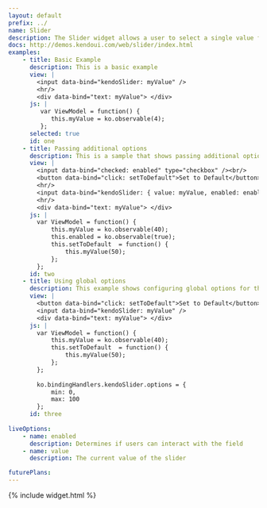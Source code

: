```yaml
---
layout: default
prefix: ../
name: Slider
description: The Slider widget allows a user to select a single value from a range.
docs: http://demos.kendoui.com/web/slider/index.html
examples:
    - title: Basic Example
      description: This is a basic example
      view: |
        <input data-bind="kendoSlider: myValue" />
        <hr/>
        <div data-bind="text: myValue"> </div>
      js: |
         var ViewModel = function() {
            this.myValue = ko.observable(4);
         };
      selected: true
      id: one
    - title: Passing additional options
      description: This is a sample that shows passing additional options in the data-bind attribute
      view: |
        <input data-bind="checked: enabled" type="checkbox" /><br/>
        <button data-bind="click: setToDefault">Set to Default</button>
        <hr/>
        <input data-bind="kendoSlider: { value: myValue, enabled: enabled, min: 0, max: 100 }" />
        <hr/>
        <div data-bind="text: myValue"> </div>
      js: |
        var ViewModel = function() {
            this.myValue = ko.observable(40);
            this.enabled = ko.observable(true);
            this.setToDefault  = function() {
                this.myValue(50);
            };
        };
      id: two
    - title: Using global options
      description: This example shows configuring global options for this widget
      view: |
        <button data-bind="click: setToDefault">Set to Default</button>
        <input data-bind="kendoSlider: myValue" />
        <div data-bind="text: myValue"> </div>
      js: |
        var ViewModel = function() {
            this.myValue = ko.observable(40);
            this.setToDefault  = function() {
                this.myValue(50);
            };
        };
        
        ko.bindingHandlers.kendoSlider.options = {
            min: 0,
            max: 100
        };
      id: three
      
liveOptions:
    - name: enabled
      description: Determines if users can interact with the field
    - name: value
      description: The current value of the slider

futurePlans:
---
```


{% include widget.html %}
